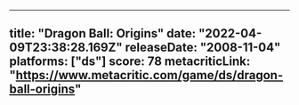 
---
title: "Dragon Ball: Origins"
date: "2022-04-09T23:38:28.169Z"
releaseDate: "2008-11-04"
platforms: ["ds"]
score: 78
metacriticLink: "https://www.metacritic.com/game/ds/dragon-ball-origins"
---
